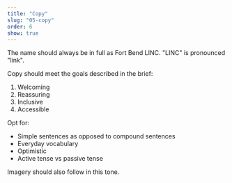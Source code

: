 ```yaml
---
title: "Copy"
slug: "05-copy"
order: 6
show: true
---
```


The name should always be in full as Fort Bend LINC. "LINC" is pronounced "link".

Copy should meet the goals described in the brief:

1. Welcoming
2. Reassuring
3. Inclusive
4. Accessible

Opt for:

* Simple sentences as opposed to compound sentences
* Everyday vocabulary
* Optimistic
* Active tense vs passive tense

Imagery should also follow in this tone.